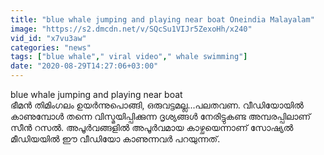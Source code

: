 ```yaml
---
title: "blue whale jumping and playing near boat Oneindia Malayalam"
image: "https://s2.dmcdn.net/v/SQcSu1VIJr5ZexoHh/x240"
vid_id: "x7vu3aw"
categories: "news"
tags: ["blue whale"," viral video"," whale swimming"]
date: "2020-08-29T14:27:06+03:00"
---
```

blue whale jumping and playing near boat  <br>ഭീമന്‍ തിമിംഗലം ഉയര്‍ന്നുപൊങ്ങി, ഒരുവട്ടമല്ല...പലതവണ. വീഡിയോയില്‍ കാണുമ്പോള്‍ തന്നെ വിസ്മയിപ്പിക്കുന്ന ദൃശ്യങ്ങള്‍ നേരിട്ടുകണ്ട അമ്പരപ്പിലാണ് സീന്‍ റസല്‍. അപൂര്‍വങ്ങളില്‍ അപൂര്‍വമായ കാഴ്ചയെന്നാണ് സോഷ്യല്‍ മീഡിയയില്‍ ഈ വീഡിയോ കാണുന്നവര്‍ പറയുന്നത്.
